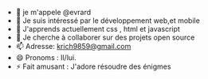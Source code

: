 - 👋 je m'appele @evrard 
- 👀 Je suis intéressé par le développement web,et mobile 
- 🌱 J'apprends actuellement css , html et javascript 
- 💞️ Je cherche à collaborer sur des projets open source
- 📫 Adresse:  krich9859@gmail.com
- 😄 Pronoms : Il/lui.
- ⚡ Fait amusant : J'adore résoudre des énigmes

<!---
evrard77/evrard77 is a ✨ special ✨ repository because its `README.md` (this file) appears on your GitHub profile.
You can click the Preview link to take a look at your changes.
--->
